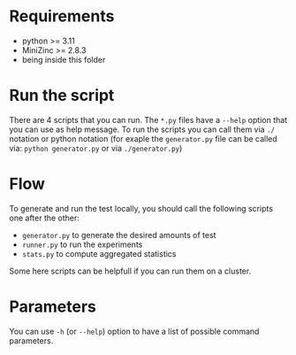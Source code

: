 # Requirements
- python >= 3.11
- MiniZinc >= 2.8.3
- being inside this folder

# Run the script
There are 4 scripts that you can run. The `*.py` files have a `--help` option
that you can use as help message.
To run the scripts you can call them via `./` notation or python notation (for
exaple the `generator.py` file can be called via: `python generator.py` or via
`./generator.py`)

# Flow
To generate and run the test locally, you should call the following scripts one
after the other:
- `generator.py` to generate the desired amounts of test
- `runner.py` to run the experiments
- `stats.py` to compute aggregated statistics

Some here scripts can be helpfull if you can run them on a cluster.

# Parameters
You can use `-h` (or `--help`) option to have a list of possible command
parameters.
